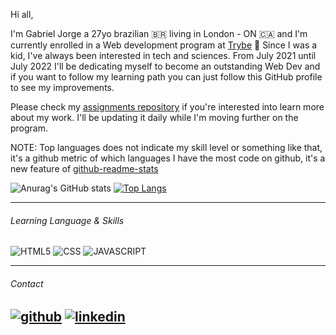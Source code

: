 Hi all,

I'm Gabriel Jorge a 27yo brazilian 🇧🇷 living in London - ON 🇨🇦 and I'm currently enrolled in a Web development program at [Trybe](https://www.betrybe.com/) :rocket:
Since I was a kid, I've always been interested in tech and sciences. From July 2021 until July 2022 I'll be dedicating myself to become an outstanding Web Dev and if you want to follow my learning path you can just follow this GitHub profile to see my improvements. 

Please check my [assignments repository](https://github.com/GabrielJorge94/trybe-assignments) if you're interested into learn more about my work. I'll be updating it daily while I'm moving further on the program.

NOTE: Top languages does not indicate my skill level or something like that, it's a github metric of which languages I have the most code on github, it's a new feature of [github-readme-stats](https://github.com/anuraghazra/github-readme-stats)

![Anurag's GitHub stats](https://github-readme-stats.vercel.app/api?username=GabrielJorge94&show_icons=true&theme=dark)    [![Top Langs](https://github-readme-stats.vercel.app/api/top-langs/?username=GabrielJorge94&layout=compact&theme=dark)](https://github.com/anuraghazra/github-readme-stats)

---

###### Learning Language & Skills
![HTML5](https://img.shields.io/badge/HTML5-E34F26?style=for-the-badge&logo=html5&logoColor=white)
![CSS](https://img.shields.io/badge/CSS-239120?&style=for-the-badge&logo=css3&logoColor=white)
![JAVASCRIPT](https://img.shields.io/badge/JavaScript-F7DF1E?style=for-the-badge&logo=javascript&logoColor=black)


---       
###### Contact      

[![github](https://img.shields.io/badge/Facebook-1877F2?style=for-the-badge&logo=facebook&logoColor=white)][1]
[![linkedin](https://img.shields.io/badge/GitHub-100000?style=for-the-badge&logo=github&logoColor=white)][2]
---
[1]: http://www.github.com/
[2]: https://www.linkedin.com/in/gabrieelh/
